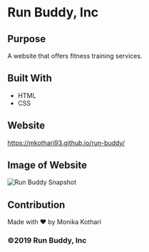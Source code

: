 # Run Buddy, Inc

## Purpose
A website that offers fitness training services.

## Built With
* HTML
* CSS

## Website
https://mkothari93.github.io/run-buddy/

## Image of Website
![Run Buddy Snapshot](https://user-images.githubusercontent.com/90233589/135796395-08905063-aae2-4690-8fb2-5f3fb0a4fb2c.png)

## Contribution
Made with ❤️ by Monika Kothari

### ©️2019 Run Buddy, Inc
